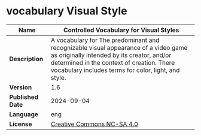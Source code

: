 # vocabulary Visual Style

| **Name**           | Controlled Vocabulary for Visual Styles                                                                                                                                                                  |
|--------------------|-----------------------------------------------------------------------------------------------------------------------------------------------------------------------------------------------------|
| **Description**    | A vocabulary for The predominant and recognizable visual appearance of a video game as originally intended by its creator, and/or determined in the context of creation. There vocabulary includes terms for color, light, and style.
| **Version**        | 1.6                                                                                                                                                                                            |
| **Published Date** | 2024-09-04                                                                                                                                                                                          |
| **Language**       | eng                                                                                                                                                                                                 |
| **License**        | [Creative Commons NC-SA 4.0](https://creativecommons.org/licenses/by-nc-sa/4.0/)  |
